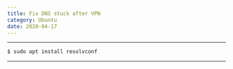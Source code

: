 ```yaml
---
title: Fix DNS stuck after VPN
category: Ubuntu
date: 2020-04-17
---
```


-----

```bash
$ sudo apt install resolvconf
```

-----
